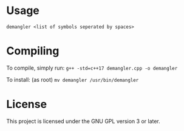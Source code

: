 # Usage
`demangler <list of symbols seperated by spaces>`
# Compiling
To compile, simply run: `g++ -std=c++17 demangler.cpp -o demangler`

To install: (as root) `mv demangler /usr/bin/demangler`
# License
This project is licensed under the GNU GPL version 3 or later.
